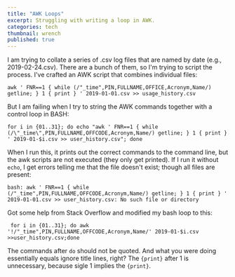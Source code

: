 ```yaml
---
title: "AWK Loops"
excerpt: Struggling with writing a loop in AWK. 
categories: tech
thumbnail: wrench
published: true
---
```



I am trying to collate a series of .csv log files that are named by date (e.g., 2019-02-24.csv). There are a bunch of them, so I'm trying to script the process. I've crafted an AWK script that combines individual files: 

```
awk ' FNR==1 { while (/"_time",PIN,FULLNAME,OFFICE,Acronym,Name/) getline; } 1 { print } ' 2019-01-01.csv >> usage_history.csv
```

But I am failing when I try to string the AWK commands together with a control loop in BASH:

```
for i in {01..31}; do echo "awk ' FNR==1 { while (/\"_time\",PIN,FULLNAME,OFFCODE,Acronym,Name/) getline; } 1 { print } ' 2019-01-$i.csv >> user_history.csv"; done
```

When I run this, it prints out the correct commands to the command line, but the awk scripts are not executed (they only get printed). If I run it without `echo`, I get errors telling me that the file doesn't exist; though all files are present: 

```
bash: awk ' FNR==1 { while (/"_time",PIN,FULLNAME,OFFCODE,Acronym,Name/) getline; } 1 { print } ' 2019-01-01.csv >> user_history.csv: No such file or directory
```

Got some help from Stack Overflow and modified my bash loop to this: 

```
 for i in {01..31}; do awk '!/"_time",PIN,FULLNAME,OFFCODE,Acronym,Name/' 2019-01-$i.csv >>user_history.csv;done
```

The commands after ```do``` should not be quoted.
And what you were doing essentially equals ignore title lines, right?
The ```{print}``` after 1 is unnecessary, because sigle 1 implies the ```{print}```.
